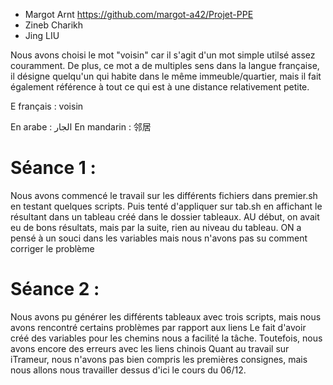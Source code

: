 - Margot Arnt  https://github.com/margot-a42/Projet-PPE
- Zineb Charikh
- Jing LIU

Nous avons choisi le mot "voisin" car il s'agit d'un mot simple utilsé assez couramment. De plus, ce mot a de multiples sens dans la langue française, il désigne quelqu'un qui habite dans le même immeuble/quartier, mais il fait également référence à tout ce qui est à une distance relativement petite.

E français : voisin

En arabe : الجار
En mandarin : 邻居

# Séance 1 :
Nous avons commencé le travail sur les différents fichiers dans premier.sh en testant quelques scripts. Puis tenté d'appliquer sur tab.sh en affichant le résultant dans un tableau créé dans le dossier tableaux. AU début, on avait eu de bons résultats, mais par la suite, rien au niveau du tableau.
ON a pensé à un souci dans les variables mais nous n'avons pas su comment corriger le problème

# Séance 2 :
Nous avons pu générer les différents tableaux avec trois scripts, mais nous avons rencontré certains problèmes par rapport aux liens
Le fait d'avoir créé des variables pour les chemins nous a facilité la tâche.
Toutefois, nous avons encore des erreurs avec les liens chinois
Quant au travail sur iTrameur, nous n'avons pas bien compris les premières consignes, mais nous allons nous travailler dessus d'ici le cours du 06/12.